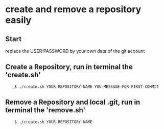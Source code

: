 # create and remove a repository easily

## Start

replace the USER:PASSWORD by your own data of the git account

## Create a Repository, run in terminal the 'create.sh'
````
    $ ./create.sh YOUR-REPOSITORY-NAME YOU-MESSAGE-FOR-FIRST-COMMIT
````

## Remove a Repository and local .git, run in terminal the 'remove.sh'
````
    $ ./create.sh YOUR-REPOSITORY-NAME
````